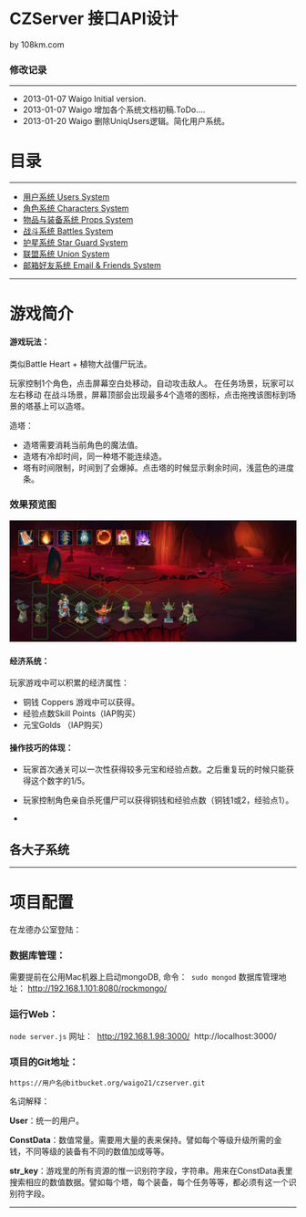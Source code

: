 
# CZServer 接口API设计 #

by 108km.com

### 修改记录 ###

---------------------------------------------------------------------

- 2013-01-07   Waigo    Initial version.
- 2013-01-07   Waigo    增加各个系统文档初稿.ToDo….
- 2013-01-20   Waigo    删除UniqUsers逻辑。简化用户系统。

# 目录 #

---------------------------------------------------------------------

- [用户系统 Users System](./users.md)
- [角色系统 Characters System](./characters.md) 
- [物品与装备系统 Props System](./props.md) 
- [战斗系统 Battles System](./battles.md)
- [护星系统 Star Guard System](guard_stars.md)
- [联盟系统 Union System](unions.md)
- [邮箱好友系统 Email & Friends System](./email_friends.md)


---------------------------------------------------------------------

# 游戏简介 #

#### 游戏玩法：
类似Battle Heart + 植物大战僵尸玩法。 

玩家控制1个角色，点击屏幕空白处移动，自动攻击敌人。 
在任务场景，玩家可以左右移动
在战斗场景，屏幕顶部会出现最多4个造塔的图标，点击拖拽该图标到场景的塔基上可以造塔。 

造塔： 
- 造塔需要消耗当前角色的魔法值。 
- 造塔有冷却时间，同一种塔不能连续造。
- 塔有时间限制，时间到了会爆掉。点击塔的时候显示剩余时间，浅蓝色的进度条。 

### 效果预览图

![PreviewImage](./images/GameScreen01.png)

#### 经济系统： 

玩家游戏中可以积累的经济属性： 

- 铜钱 Coppers 游戏中可以获得。 
- 经验点数Skill Points（IAP购买） 
- 元宝Golds （IAP购买） 
 




#### 操作技巧的体现：

- 玩家首次通关可以一次性获得较多元宝和经验点数。之后重复玩的时候只能获得这个数字的1/5。 
- 玩家控制角色亲自杀死僵尸可以获得铜钱和经验点数（铜钱1或2，经验点1）。

- 


## 各大子系统 ##

---------------------------------------------------------------------
# 项目配置


在龙德办公室登陆：



### 数据库管理：


需要提前在公用Mac机器上启动mongoDB, 命令：  `sudo mongod`
数据库管理地址：
http://192.168.1.101:8080/rockmongo/


### 运行Web：


`node server.js`
网址：
 http://192.168.1.98:3000/
 http://localhost:3000/




### 项目的Git地址：

`https://用户名@bitbucket.org/waigo21/czserver.git`



名词解释：

**User**：统一的用户。


**ConstData**：数值常量。需要用大量的表来保持。譬如每个等级升级所需的金钱，不同等级的装备有不同的数值加成等等。

**str_key**：游戏里的所有资源的惟一识别符字段，字符串。用来在ConstData表里搜索相应的数值数据。譬如每个塔，每个装备，每个任务等等，都必须有这一个识别符字段。

-----------------------------------------------------------------
